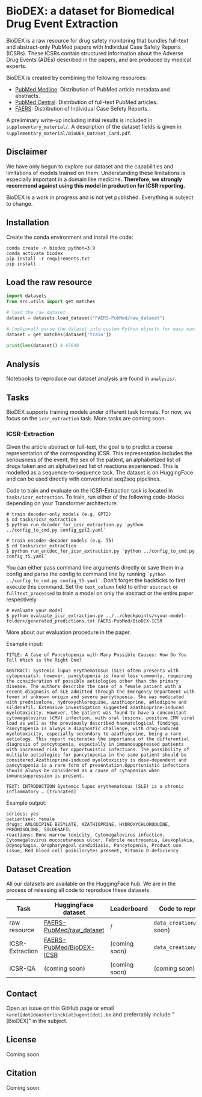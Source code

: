 # BioDEX: a dataset for Biomedical Drug Event Extraction

BioDEX is a raw resource for drug safety monitoring that bundles full-text and abstract-only PubMed papers with Individual Case Safety Reports (ICSRs). These ICSRs contain structured information about the Adverse Drug Events (ADEs) described in the papers, and are produced by medical experts.

BioDEX is created by combining the following resources:
- [PubMed Medline](https://www.nlm.nih.gov/bsd/difference.html): Distribution of PubMed article metadata and abstracts.
- [PubMed Central](https://www.ncbi.nlm.nih.gov/pmc/tools/openftlist/): Distribution of full-text PubMed articles.
- [FAERS](https://www.fda.gov/drugs/surveillance/questions-and-answers-fdas-adverse-event-reporting-system-faers): Distribution of Individual Case Sefety Reports.

A preliminary write-up including initial results is included in `supplementary_material/`. A description of the dataset fields is given in `supplementary_material/BioDEX_Dataset_Card.pdf`.

## Disclaimer
We have only begun to explore our dataset and the capabilities and limitations of models trained on them. Understanding these limitations is especially important in a domain like medicine. **Therefore, we strongly recommend against using this model in production for ICSR reporting.**

BioDEX is a work in progress and is not yet published. Everything is subject to change.

## Installation
Create the conda environment and install the code: 

    conda create -n biodex python=3.9
    conda activate biodex
    pip install -r requirements.txt
    pip install .

## Load the raw resource
```python
import datasets
from src.utils import get_matches

# load the raw dataset
dataset = datasets.load_dataset("FAERS-PubMed/raw_dataset")

# (optional) parse the dataset into custom Python objects for easy manipulation
dataset = get_matches(dataset['train'])

print(len(dataset)) # 65648
```

## Analysis
Notebooks to reproduce our dataset analysis are found in `analysis/`.

## Tasks
BioDEX supports training models under different task formats. For now, we focus on the `icsr_extraction` task. More tasks are coming soon.

### ICSR-Extraction
Given the article abstract or full-text, the goal is to predict a coarse representation of the corresponding ICSR. This representation includes the seriousness of the event, the sex of the patient, an alphabetized list of drugs taken and an alphabetized list of reactions experienced. This is modelled as a sequence-to-sequence task. The dataset is on HuggingFace and can be used directly with conventional seq2seq pipelines. 

Code to train and evaluate on the ICSR-Extraction task is located in `tasks/icsr_extraction`. To train, run either of the following code-blocks depending on your Transformer architecture.

```
# train decoder-only models (e.g. GPT2)
$ cd tasks/icsr_extraction
$ python run_decoder_for_icsr_extraction.py `python ../config_to_cmd.py config_gpt2.yaml`
```
```
# train encoder-decoder models (e.g. T5)
$ cd tasks/icsr_extraction
$ python run_encdec_for_icsr_extraction.py `python ../config_to_cmd.py config_t5.yaml`
```
You can either pass command line arguments directly or save them in a config and parse the config to command line by running `` `python ../config_to_cmd.py config_t5.yaml` ``. Don't forget the backticks to first execute this command. Set the `text_column` field to either `abstract` or `fulltext_processed` to train a model on only the abstract or the entire paper respectively.

```
# evaluate your model
$ python evaluate_icsr_extraction.py ../../checkpoints/<your-model-folder>/generated_predictions.txt FAERS-PubMed/BioDEX-ICSR
```

More about our evaluation procedure in the paper.

Example input:
```
TITLE: A Case of Pancytopenia with Many Possible Causes: How Do You Tell Which is the Right One? 

ABSTRACT: Systemic lupus erythematosus (SLE) often presents with cytopenia(s); however, pancytopenia is found less commonly, requiring the consideration of possible aetiologies other than the primary disease. The authors describe the case of a female patient with a recent diagnosis of SLE admitted through the Emergency Department with fever of unknown origin and severe pancytopenia. She was medicated with prednisolone, hydroxychloroquine, azathioprine, amlodipine and sildenafil. Extensive investigation suggested azathioprine-induced myelotoxicity. However, the patient was found to have a concomitant cytomegalovirus (CMV) infection, with oral lesions, positive CMV viral load as well as the previously described haematological findings. Pancytopenia is always a diagnostic challenge, with drug-induced myelotoxicity, especially secondary to azathioprine, being a rare aetiology. This report reiterates the importance of the differential diagnosis of pancytopenia, especially in immunosuppressed patients with increased risk for opportunistic infections. The possibility of multiple aetiologies for pancytopenia in the same patient should be considered.Azathioprine-induced myelotoxicity is dose-dependent and pancytopenia is a rare form of presentation.Opportunistic infections should always be considered as a cause of cytopenias when immunosuppression is present. 

TEXT: INTRODUCTION Systemic lupus erythematosus (SLE) is a chronic inflammatory … [truncated]
```

Example output:
```
serious: yes 
patientsex: female 
drugs: AMLODIPINE BESYLATE, AZATHIOPRINE, HYDROXYCHLOROQUINE, PREDNISOLONE, SILDENAFIL 
reactions: Bone marrow toxicity, Cytomegalovirus infection, Cytomegalovirus mucocutaneous ulcer, Febrile neutropenia, Leukoplakia, Odynophagia, Oropharyngeal candidiasis, Pancytopenia, Product use issue, Red blood cell poikilocytes present, Vitamin D deficiency
```

## Dataset Creation
All our datasets are available on the HuggingFace hub. We are in the process of releasing all code to reproduce these datasets. 

| Task            | HuggingFace dataset                                                                                                         | Leaderboard   | Code to reproduce dataset         |
|-----------------|-----------------------------------------------------------------------------------------------------------------------------|---------------|-----------------------------------|
| raw resource    | [FAERS-PubMed/raw_dataset](https://huggingface.co/datasets/FAERS-PubMed/raw_dataset)                                        | /             | `data_creation/raw` (coming soon) |
| ICSR-Extraction | [FAERS-PubMed/BioDEX-ICSR](https://huggingface.co/datasets/FAERS-PubMed/BioDEX-ICSR/viewer/FAERS-PubMed--BioDEX-ICSR/train) | (coming soon) | `data_creation/icsr_extraction`   |
| ICSR-QA         | (coming soon)                                                                                                               | (coming soon) | (coming soon)                     |


## Contact
Open an issue on this GitHub page or email `karel[dot]doosterlinck[at]ugent[dot].be` and preferrably include "[BioDEX]" in the subject.

## License
Coming soon.

## Citation
Coming soon.